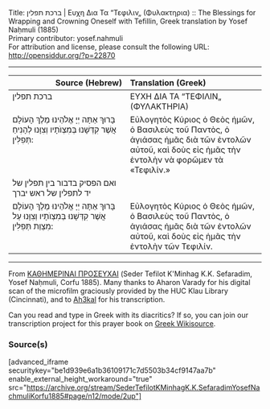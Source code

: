 <html>
<head></head>
<body>
Title: ברכת תפלין | Ευχη Δια Τα “Τεφιλιν„ (Φυλακτηρια) :: The Blessings for Wrapping and Crowning Oneself with Tefillin, Greek translation by Yosef Naḥmuli (1885)<br />
Primary contributor: yosef.nahmuli<br />
For attribution and license, please consult the following URL: <a href="http://opensiddur.org/?p=22870">http://opensiddur.org/?p=22870</a>
<p />
<hr />

<table style="margin-left: auto;margin-right: auto;" class="draggable">
<thead><tr><th id="x" style="text-align: right;">Source (Hebrew)</th><th style="text-align: left;">Translation (Greek)</th></tr></thead>
<tbody>
<tr><td style="vertical-align:top;" width="46%">
<div class="liturgy" lang="he">
ברכת תפלין
</span></div></td>
 
<td style="vertical-align:top;" width="53%">
<div class="greek" lang="el">
ΕΥΧΗ ΔΙΑ ΤΑ “ΤΕΦΙΛΙΝ„ (ΦΥΛΑΚΤΗΡΙΑ)
</div></td></tr>


<tr><td style="vertical-align:top;" width="46%">
<div class="liturgy" lang="he">
בָּרוּךְ אַתָּה יְיָ אֱלֹהֵינוּ 
מֶלֶךְ הָעוֹלָם 
אֲשֶׁר קִדְּשָׁנוּ בְּמִצְוֺתָיו 
וְצִוָּנוּ לְהָנִיחַ תְּפִלִּין:
</span></div></td>
 
<td style="vertical-align:top;" width="53%">
<div class="greek" lang="el">
Εὐλογητὸς Κύριος ὁ Θεὸς ἡμῶν, 
ὁ Βασιλεὺς τοῦ Παντὸς, 
ὁ ἁγιάσας ἡμᾶς διὰ τῶν ἐντολῶν αὐτοῦ, 
καὶ δοὺς εἰς ἡμᾶς τὴν ἐντολὴν νὰ φορῶμεν τὰ «Τεφιλίν.»
</div></td></tr>


<tr><td style="vertical-align:top;" width="46%">
<div class="liturgy" lang="he">
<span class="instruction">ואם הפסיק בדבור בין תפלין של יד לתפלין של ראש יברך</span>
</span></div></td>
 
<td style="vertical-align:top;" width="53%">
<div class="greek" lang="el">

</div></td></tr>


<tr><td style="vertical-align:top;" width="46%">
<div class="liturgy" lang="he">
בָּרוּךְ אַתָּה יְיָ אֱלֹהֵינוּ 
מֶלֶךְ הָעוֹלָם 
אֲשֶׁר קִדְּשָׁנוּ בְּמִצְוֺתָיו 
וְצִוָּנוּ עַל מִצְוַת תְּפִלִּין:
</span></div></td>
 
<td style="vertical-align:top;" width="53%">
<div class="greek" lang="el">
Εὐλογητὸς Κύριος ὁ Θεὸς ἡμῶν, 
ὁ Βασιλεὺς τοῦ Παντὸς, 
ὁ ἁγιάσας ἡμᾶς διὰ τῶν ἐντολῶν αὐτοῦ, 
καὶ δοὺς εἰς ἡμᾶς τὴν ἐντολὴν τῶν Τεφιλίν.
</div></td></tr>
</tbody></table>

<hr />

From <a href="https://opensiddur.org/compilations/rabbinic-prayer/kol-bo/seder-tefilot-kminhag-kk-sefaradim-meturgamot-yevanit-1885/">ΚΑΘΗΜΕΡΙΝΑΙ ΠΡΟΣΕΥΧΑΙ</a> (Seder Tefilot K'Minhag K.K. Sefaradim, Yosef Naḥmuli, Corfu 1885). Many thanks to Aharon Varady for his digital scan of the microfilm graciously provided by the HUC Klau Library (Cincinnati), and to <a href="https://el.wikisource.org/wiki/Χρήστης:Ah3kal">Ah3kal</a> for his transcription.

Can you read and type in Greek with its diacritics? If so, you can join our transcription project for this prayer book on <a href="https://el.wikisource.org/wiki/Βιβλίο:Seder_Tefilot_K%27Minhag_K.K._Sefaradim_(Yosef_Nachmuli,_Korfu_1885).pdf">Greek Wikisource</a>.

<h3>Source(s)</h3>

[advanced_iframe securitykey="be1d939e6a1b36109171c7d5503b34cf9147aa7b" enable_external_height_workaround="true" src="https://archive.org/stream/SederTefilotKMinhagK.K.SefaradimYosefNachmuliKorfu1885#page/n12/mode/2up"]
</body>
</html>